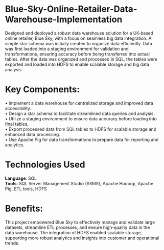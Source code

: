 # Blue-Sky-Online-Retailer-Data-Warehouse-Implementation
Designed and deployed a robust data warehouse solution for a UK-based online retailer, Blue Sky, with a focus on seamless big data integration. A simple star schema was initially created to organize data efficiently. Data was first loaded into a staging environment for validation and transformations, ensuring accuracy before being transferred into actual tables. After the data was organized and processed in SQL, the tables were exported and loaded into HDFS to enable scalable storage and big data analysis.

# Key Components:
• Implement a data warehouse for centralized storage and improved data accessibility.  
• Design a star schema to facilitate streamlined data queries and analysis.  
• Utilize a staging environment to ensure data accuracy before loading into final tables.  
• Export processed data from SQL tables to HDFS for scalable storage and enhanced data processing.  
• Use Apache Pig for data transformations to prepare data for reporting and analytics.  

# Technologies Used
**Language**: SQL  
**Tools**: SQL Server Management Studio (SSMS), Apache Hadoop, Apache Pig, ETL tools, HDFS  

# Benefits:
This project empowered Blue Sky to effectively manage and validate large datasets, streamline ETL processes, and ensure high-quality data in the data warehouse. The integration of HDFS enabled scalable storage, supporting more robust analytics and insights into customer and operational trends.
